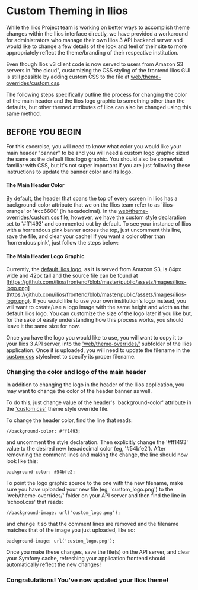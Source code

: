# Custom Theming in Ilios

While the Ilios Project team is working on better ways to accomplish theme changes within the Ilios interface directly, we have provided a workaround for administrators who manage their own Ilios 3 API backend server and would like to change a few details of the look and feel of their site to more appropriately reflect the theme/branding of their respective institution.

Even though Ilios v3 client code is now served to users from Amazon S3 servers in "the cloud", customizing the CSS styling of the frontend Ilios GUI is still possible by adding custom CSS to the file at [web/theme-overrides/custom.css](https://github.com/ilios/ilios/tree/master/web/theme-overrides/custom.css).

The following steps specifically outline the process for changing the color of the main header and the Ilios logo graphic to something other than the defaults, but other themed attributes of Ilios can also be changed using this same method.

## BEFORE YOU BEGIN

For this excercise, you will need to know what color you would like your main header "banner" to be and you will need a custom logo graphic sized the same as the default Ilios logo graphic.  You should also be somewhat familiar with CSS, but it's not super important if you are just following these instructions to update the banner color and its logo.

#### The Main Header Color

By default, the header that spans the top of every screen in Ilios has a background-color attribute that we on the Ilios team refer to as 'ilios-orange' or '#cc6600' (in hexadecimal). In the [web/theme-overrides/custom.css](https://github.com/ilios/ilios/tree/master/web/theme-overrides/custom.css) file, however, we have the custom style declaration set to '#ff1493' and commented out by default.  To see your instance of Ilios with a horrendous pink banner across the top, just uncomment this line, save the file, and clear your cache!  If you want a color other than 'horrendous pink', just follow the steps below:

#### The Main Header Logo Graphic

Currently, the [default Ilios logo](https://github.com/ilios/frontend/blob/master/public/assets/images/ilios-logo.png), as it is served from Amazon S3, is 84px wide and 42px tall and the source file can be found at [https://github.com/ilios/frontend/blob/master/public/assets/images/ilios-logo.png](https://github.com/ilios/frontend/blob/master/public/assets/images/ilios-logo.png).  If you would like to use your own institution's logo instead, you will want to create/use a logo image with the same height and width as the default Ilios logo.  You can customize the size of the logo later if you like but, for the sake of easily understanding how this process works, you should leave it the same size for now.

Once you have the logo you would like to use, you will want to copy it to your Ilios 3 API server, into the ['web/theme-overrides/'](https://github.com/ilios/ilios/tree/master/web/theme-overrides/) subfolder of the Ilios application.  Once it is uploaded, you will need to update the filename in the [custom.css](https://github.com/ilios/ilios/tree/master/web/theme-overrides/custom.css) stylesheet to specify its proper filename.

### Changing the color and logo of the main header

In addition to changing the logo in the header of the Ilios application, you may want to change the color of the header banner as well.

To do this, just change value of the header's 'background-color' attribute in the ['custom.css'](https://github.com/ilios/ilios/tree/master/web/theme-overrides/custom.css) theme style override file.

To change the header color, find the line that reads:

```//background-color: #ff1493;```

and uncomment the style declaration.  Then explicitly change the '#ff1493' value to the desired new hexadecimal color (eg, '#54bfe2'). After removning the comment lines and making the change, the line should now look like this:

```background-color: #54bfe2;```

To point the logo graphic source to the one with the new filename, make sure you have uploaded your new file (eg, 'custom_logo.png') to the 'web/theme-overrides/' folder on your API server and then find the line in 'school.css' that reads:

```//background-image: url('custom_logo.png');```

and change it so that the comment lines are removed and the filename matches that of the image you just uploaded, like so:

```background-image: url('custom_logo.png');```

Once you make these changes, save the file(s) on the API server, and clear your Symfony cache, refreshing your application frontend should automatically reflect the new changes!

### Congratulations! You've now updated your Ilios theme!
